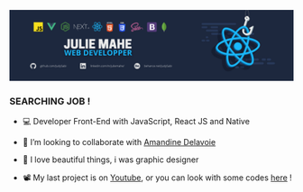 ![juliemahe](ban.png)

### SEARCHING JOB ! 

- 💻 Developer Front-End with JavaScript, React JS and Native

- 👯 I’m looking to collaborate with [Amandine Delavoie](https://github.com/amandine16)

- 💬 I love beautiful things, i was graphic designer

- 📽️ My last project is on [Youtube](https://www.youtube.com/watch?v=b4jGgpvTX0E), or you can look with some codes [here](https://github.com/JudySabi/LisnKids) ! 
